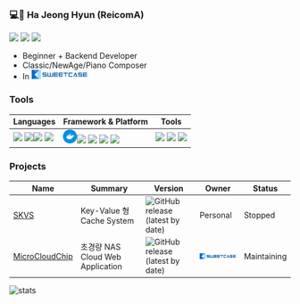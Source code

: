 ### 💻🎵 Ha Jeong Hyun (ReicomA)
<code><a href="https://sweetcase.tistory.com/"><img height="25" src="https://encrypted-tbn0.gstatic.com/images?q=tbn:ANd9GcTJXUGDo3oqNi_96QZyWVI8tPtkRN7zFRvBPg&usqp=CAU"></a></code>
<code><a href="https://soundcloud.com/dj4zokfdkjb5"><img height="25" src="https://image.flaticon.com/icons/png/512/48/48967.png"></a></code>
<code><a href="https://www.youtube.com/channel/UCE8PYLb_Cw1dkkvIOMHLCiA"><img height="25" src="https://e7.pngegg.com/pngimages/901/503/png-clipart-black-play-button-icon-youtube-computer-icons-social-media-play-button-angle-rectangle.png"></a></code>
* Beginner + Backend Developer
* Classic/NewAge/Piano Composer
* In ![SweetCase](https://github.com/ReicomA/ReicomA/blob/master/%EC%9E%90%EC%82%B0%201xxxhdpi.png)

### Tools
|Languages|Framework & Platform|Tools|
|---|---|---|
| <code><img height="25" src="https://camo.githubusercontent.com/91de473fa3f2f749a56effc3e64f1049d108251f/68747470733a2f2f75706c6f61642e77696b696d656469612e6f72672f77696b6970656469612f636f6d6d6f6e732f7468756d622f632f63332f507974686f6e2d6c6f676f2d6e6f746578742e7376672f37363870782d507974686f6e2d6c6f676f2d6e6f746578742e7376672e706e67"></code> <code><img height="25" src="https://img1.daumcdn.net/thumb/R800x0/?scode=mtistory2&fname=https%3A%2F%2Fblog.kakaocdn.net%2Fdn%2FdAILUd%2FbtqzJdMLZu3%2FrmgpIvlyNkJl16e3UkzEYK%2Fimg.png"></code><code><img height="25" src="https://cdn.iconscout.com/icon/free/png-512/c-programming-569564.png"></code> <code><img height="25" src="https://cdn.iconscout.com/icon/free/png-512/typescript-1174965.png"></code>|<code><img height="25" src="docker_icon_146192.png"></code><code><img height="25" src="https://cdn1.iconfinder.com/data/icons/logotypes/32/android-512.png"></code> <code><img height="25" src="https://avatars1.githubusercontent.com/u/27804?s=400&v=4"></code> <code><img height="25" src="https://cdn.iconscout.com/icon/free/png-256/raspberry-pi-3-569254.png"></code> <code><img height="25" src="https://cdn.icon-icons.com/icons2/70/PNG/512/ubuntu_14143.png"></code>|<code><img height="25" src="https://cdn.icon-icons.com/icons2/2148/PNG/512/terminal_icon_131942.png"></code> <code><img height="25" src="https://cdn.worldvectorlogo.com/logos/visual-studio-code-1.svg"></code> <code><img height="25" src="https://mblogthumb-phinf.pstatic.net/MjAyMDA1MTJfNjgg/MDAxNTg5Mjc4MDAwMTc5.IbO0wplSOOEAGRAsAsAck8CVJ-Yy8-AoptLtcdkbuBYg.ArK3yQlPC4ok3aY7l-3VIHUdCBr6PvcIwr5KZmR6i5og.JPEG.storyclass/SE-51c58922-1eb6-4bc6-8adc-032592d79590.jpg?type=w800"></code>|

### Projects
|Name|Summary|Version|Owner|Status|
|---|---|---|---|---|
|[SKVS](https://github.com/ReicomA/SKVS)|Key-Value 형 Cache System|![GitHub release (latest by date)](https://img.shields.io/github/v/release/Re-Coma/SKVS)|Personal|Stopped|
|[MicroCloudChip](https://github.com/SweetCase-BakHwa-Project/MicroCloudChip)|초경량 NAS Cloud Web Application|![GitHub release (latest by date)](https://img.shields.io/github/v/release/SweetCase-BakHwa-Project/MicroCloudChip?style=flat-square)|![SweetCase](https://github.com/ReicomA/ReicomA/blob/master/%EC%9E%90%EC%82%B0%201xxxhdpi.png)|Maintaining|

![stats](https://github-readme-stats.vercel.app/api?username=ReicomA&show_icons=true&theme=radical)
